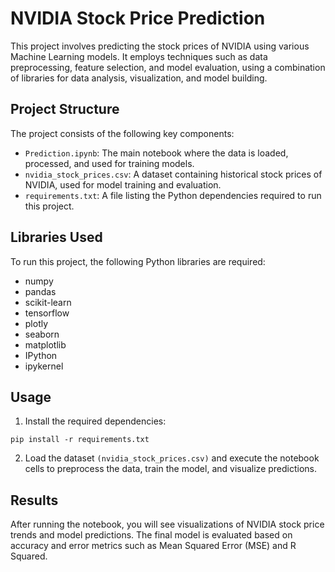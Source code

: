 # NVIDIA Stock Price Prediction
This project involves predicting the stock prices of NVIDIA using various Machine Learning models. It employs techniques such as data preprocessing, feature selection, and model evaluation, using a combination of libraries for data analysis, visualization, and model building.

## Project Structure
The project consists of the following key components:

- `Prediction.ipynb`: The main notebook where the data is loaded, processed, and used for training models.
- `nvidia_stock_prices.csv`: A dataset containing historical stock prices of NVIDIA, used for model training and evaluation.
- `requirements.txt`: A file listing the Python dependencies required to run this project.

## Libraries Used
To run this project, the following Python libraries are required:

- numpy
- pandas
- scikit-learn
- tensorflow
- plotly
- seaborn
- matplotlib
- IPython
- ipykernel

## Usage
1. Install the required dependencies:
```
pip install -r requirements.txt
```

2. Load the dataset `(nvidia_stock_prices.csv)` and execute the notebook cells to preprocess the data, train the model, and visualize predictions.

## Results
After running the notebook, you will see visualizations of NVIDIA stock price trends and model predictions. The final model is evaluated based on accuracy and error metrics such as Mean Squared Error (MSE) and R Squared.
